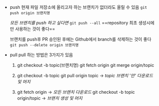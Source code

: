 - push
	현재 파일 저장소에 올리고자 하는 브랜치가 없더라도 올릴 수 있음
	``git push origin 브랜치명``
	
	 *모든 브랜치를 push 하고 싶다면*
	 ``git push --all``
	 ==repository 최초 생성시에만 사용하는 것이 좋다==
	
	 브랜치를 push후 PR 승인된 후에는 Github에서 branch를 삭제하는 것이 좋다
	 ``git push --delete origin 브랜치명``

- pull
	pull 하는 방법은 3가지가 있음
	1. git checkout -b topic(브랜치명)
		git fetch origin
		git merge origin/topic
		
	2. git checkout -b topic
		git pull origin topic -> *topic 브랜치 '만' 다운로드 및 머지*
		
	3. git fetch origin -> *모든 브랜치 다운로드*
		git checkout -b topic origin/topic -> *브랜치 생성 및 머지*


